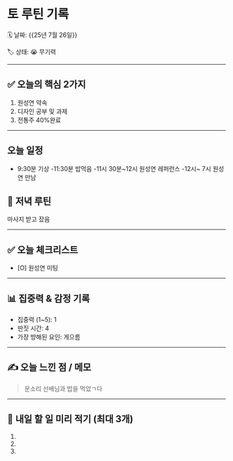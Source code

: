 # 토 루틴 기록

🗓 날짜: {{25년 7월 26일}}

🏷 상태:  😭 무기력

---

## ✅ 오늘의 핵심 2가지
1. 원성연 약속
2. 디자인 공부 및 과제
3. 전통주 40%완료

---

## 오늘 일정
- 9:30분 기상
-11:30분 밥먹음
-11시 30분~12시 원성연 레퍼런스
-12시~ 7시 원성연 만남

## 🌙 저녁 루틴
마사지 받고 잤음

---

## ✅ 오늘 체크리스트
- [O] 원성연 미팅

---

## 📊 집중력 & 감정 기록
- 집중력 (1~5): 1
- 딴짓 시간: 4
- 가장 방해된 요인: 게으름

---

## ✍️ 오늘 느낀 점 / 메모

> 문소리 선배님과 밥을 먹었ㄱ다

---

## 📌 내일 할 일 미리 적기 (최대 3개)
1. 
2. 
3. 
